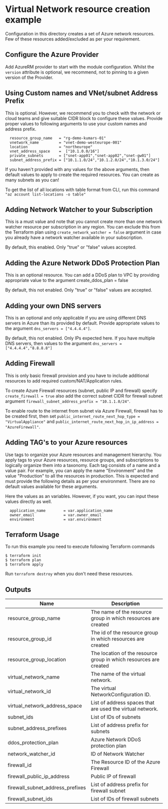 
#  Virtual Network resource creation example

Configuration in this directory creates a set of Azure network resources. Few of these resources added/excluded as per your requirement.

## Configure the Azure Provider

Add AzureRM provider to start with the module configuration. Whilst the `version` attribute is optional, we recommend, not to pinning to a given version of the Provider.

## Using Custom names and VNet/subnet Address Prefix 
This is optional. However, we recommend you to check with the network or cloud teams and give suitable CIDR block to configure these values. Provide proper values to following arguments to use your custom names and address prefix. 

```
  resource_group_name   = "rg-demo-kumars-01"
  vnetwork_name         = "vnet-demo-westeurope-001"
  location              = "northeurope"
  vnet_address_space    =  ["10.1.0.0/16"]
  private_subnets       = ["snet-app01","snet-app02","snet-gw01"]
  subnet_address_prefix = ["10.1.1.0/24","10.1.2.0/24","10.1.3.0/24"]
```
If you haven't provided with any values for the above arguments, then default values to apply to create the required resources. You can create as many subnets as you can!

To get the list of all locations with table format from CLI, run this command `"az account list-locations -o table"`

## Adding Network Watcher to your Subscription
This is a must value and note that you cannot create more than one network watcher resource per subscription in any region. You can exclude this from the Terraform plan using `create_network_watcher = false` argument in case you already have a network watcher available in your subscription.

By default, this enabled. Only "true" or "false" values accepted.

## Adding the Azure Network DDoS Protection Plan

This is an optional resource.  You can add a DDoS plan to VPC by providing appropriate value to the argument create_ddos_plan = false  

By default, this not enabled. Only "true" or "false" values are accepted.

## Adding your own DNS servers

This is an optional and only applicable if you are using different DNS servers in Azure than its provided by default. Provide appropriate values to the argument `dns_servers = ["4.4.4.4"]`.

By default, this not enabled. Only IPs expected here. If you have multiple DNS servers, then values to the argument `dns_servers = ["4.4.4.4","8.8.8.8"]`

## Adding Firewall
This is only basic firewall provision and you have to include additional resources to add required custom/NAT/Application rules. 

To create Azure Firewall resources (subnet, public IP and firewall) specify `create_firewall = true` also add the correct subnet CIDR for firewall subnet argument `firewall_subnet_address_prefix = "10.1.1.0/24"`.

To enable route to the internet from subnet via Azure Firewall, firewall has to be created first, then set `public_internet_route_next_hop_type = "VirtualAppliance"` and `public_internet_route_next_hop_in_ip_address = "AzureFirewall"`.

## Adding TAG's to your Azure resources
Use tags to organize your Azure resources and management hierarchy. You apply tags to your Azure resources, resource groups, and subscriptions to logically organize them into a taxonomy. Each tag consists of a name and a value pair. For example, you can apply the name "Environment" and the value "Production" to all the resources in production. This is expected and must provide the following details as per your environment. There are no default values available for these arguments.

Here the values as an variables. However, if you want, you can input these values directly as well.  

```
  application_name        = var.application_name
  owner_email             = var.owner_email
  environment             = var.environment

```
## Terraform Usage

To run this example you need to execute following Terraform commands

```
$ terraform init
$ terraform plan
$ terraform apply
```

Run `terraform destroy` when you don't need these resources.

## Outputs

Name | Description 
---- | -----------
resource_group_name | The name of the resource group in which resources are created
resource_group_id | The id of the resource group in which resources are created
resource_group_location| The location of the resource group in which resources are created
virtual_network_name | The name of the virtual network.
virtual_network_id |The virtual NetworkConfiguration ID.
virtual_network_address_space | List of address spaces that are used the virtual network.
subnet_ids | List of IDs of subnets
subnet_address_prefixes | List of address prefix for  subnets
ddos_protection_plan | Azure Network DDoS protection plan
network_watcher_id | ID of Network Watcher
firewall_id|The Resource ID of the Azure Firewall
firewall_public_ip_address|Public IP of firewall
firewall_subnet_address_prefixes|List of address prefix for firewall subnet
firewall_subnet_ids|List of IDs of firewall subnets
